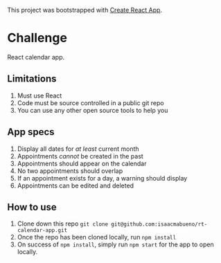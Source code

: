 This project was bootstrapped with [Create React App](https://github.com/facebook/create-react-app).

# Challenge

React calendar app.

## Limitations

1. Must use React
2. Code must be source controlled in a public git repo
3. You can use any other open source tools to help you

## App specs

1. Display all dates for *at least* current month
2. Appointments *cannot* be created in the past
3. Appointments should appear on the calendar
4. No two appointments should overlap
5. If an appointment exists for a day, a warning should display
6. Appointments can be edited and deleted

## How to use

1. Clone down this repo `git clone git@github.com:isaacmabueno/rt-calendar-app.git`
2. Once the repo has been cloned locally, run `npm install`
3. On success of `npm install`, simply run `npm start` for the app to open locally.